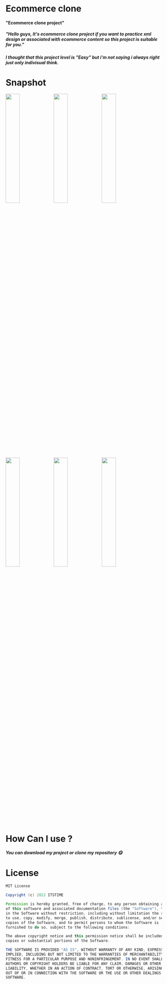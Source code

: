 # Ecommerce clone

<h4>"Ecommerce clone project"</h5>

<h5>"Hello guys, It's ecommerce clone project  if you want to practice xml design or associated with ecommerce content so this project is suitable for you."

<h5> I thought that this project level is "Easy" but i'm not saying i always right just only indivisual think.

# Snapshot
<img src = "https://user-images.githubusercontent.com/88642524/168405698-2f4e3367-2e22-486b-b666-d16ab0cb864c.jpg" width="30%" height="30%"> <img src = "https://user-images.githubusercontent.com/88642524/168405766-41e0208e-f419-4c47-991c-d247a02b50aa.jpg" width="30%" height="30%"> <img src = "https://user-images.githubusercontent.com/88642524/168405783-91efd159-59aa-487c-8fb9-ab2e7af3ba8e.jpg" width="30%" height="30%"> <img src = "https://user-images.githubusercontent.com/88642524/168405802-b4bbc51c-f872-4939-99bc-910285764677.jpg" width="30%" height="30%"> <img src = "https://user-images.githubusercontent.com/88642524/168405814-00746b1b-f6c2-45bd-9559-9b4dc804d92b.jpg" width="30%" height="30%"> <img src = "https://user-images.githubusercontent.com/88642524/168405837-9b5ad983-6932-4636-82af-ec47b516b47f.jpg" width="30%" height="30%">

# How Can I use ?
<h5> You can download my project or clone my repository 😋</h5>

# License

  ```Java
  MIT License

Copyright (c) 2022 ITSTIME

Permission is hereby granted, free of charge, to any person obtaining a copy
of this software and associated documentation files (the "Software"), to deal
in the Software without restriction, including without limitation the rights
to use, copy, modify, merge, publish, distribute, sublicense, and/or sell
copies of the Software, and to permit persons to whom the Software is
furnished to do so, subject to the following conditions:

The above copyright notice and this permission notice shall be included in all
copies or substantial portions of the Software.

THE SOFTWARE IS PROVIDED "AS IS", WITHOUT WARRANTY OF ANY KIND, EXPRESS OR
IMPLIED, INCLUDING BUT NOT LIMITED TO THE WARRANTIES OF MERCHANTABILITY,
FITNESS FOR A PARTICULAR PURPOSE AND NONINFRINGEMENT. IN NO EVENT SHALL THE
AUTHORS OR COPYRIGHT HOLDERS BE LIABLE FOR ANY CLAIM, DAMAGES OR OTHER
LIABILITY, WHETHER IN AN ACTION OF CONTRACT, TORT OR OTHERWISE, ARISING FROM,
OUT OF OR IN CONNECTION WITH THE SOFTWARE OR THE USE OR OTHER DEALINGS IN THE
SOFTWARE.

  ```
